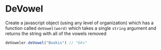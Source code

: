 # DeVowel

Create a javascript object (using any level of organization) which has a function called `deVowel(word)` which takes a single `string` argument and returns the string with all of the vowels removed

```js
deVoweler.deVowel("Bookis") // "bks"
```
